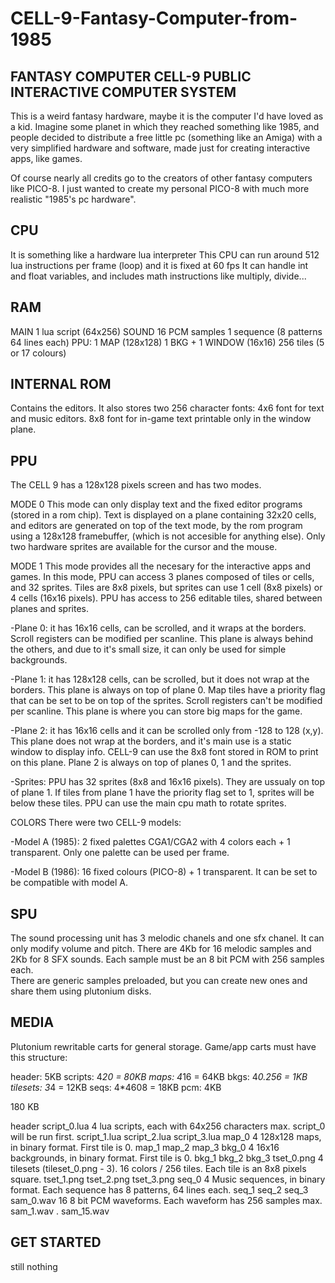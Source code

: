 # CELL-9-Fantasy-Computer-from-1985
 
FANTASY COMPUTER CELL-9 
PUBLIC INTERACTIVE COMPUTER SYSTEM
----------------------------------

This is a weird fantasy hardware, maybe it is the computer I'd have loved as a kid.
Imagine some planet in which they reached something like 1985, and people decided to 
distribute a free little pc (something like an Amiga) with a very simplified hardware and 
software, made just for creating interactive apps, like games.

Of course nearly all credits go to the creators of other fantasy computers like PICO-8.
I just wanted to create my personal PICO-8 with much more realistic "1985's pc hardware".


CPU
---
It is something like a hardware lua interpreter
This CPU can run around 512 lua instructions per frame (loop) and it is fixed at 60 fps
It can handle int and float variables, and includes math instructions like multiply, divide...

RAM
---
MAIN	1 lua script (64x256)
SOUND	16 PCM samples
		1 sequence (8 patterns 64 lines each)
PPU:	1 MAP (128x128)
		1 BKG + 1 WINDOW (16x16)
		256 tiles (5 or 17 colours)
	

INTERNAL ROM
------------
Contains the editors.
It also stores two 256 character fonts: 
	4x6 font for text and music editors.
	8x8 font for in-game text printable only in the window plane.


PPU
---
The CELL 9 has a 128x128 pixels screen and has two modes.

MODE 0
This mode can only display text and the fixed editor programs (stored in a rom chip).
Text is displayed on a plane containing 32x20 cells, and editors are generated on top of the 
text mode, by the rom program using a 128x128 framebuffer, (which is not accesible for anything 
else). Only two hardware sprites are available for the cursor and the mouse.

MODE 1
This mode provides all the necesary for the interactive apps and games.
In this mode, PPU can access 3 planes composed of tiles or cells, and 32 sprites.
Tiles are 8x8 pixels, but sprites can use 1 cell (8x8 pixels) or 4 cells (16x16 pixels).
PPU has access to 256 editable tiles, shared between planes and sprites.
	
-Plane 0: it has 16x16 cells, can be scrolled, and it wraps at the borders.
Scroll registers can be modified per scanline. This plane is always behind the others, and
due to it's small size, it can only be used for simple backgrounds.

-Plane 1: it has 128x128 cells, can be scrolled, but it does not wrap at the borders.
This plane is always on top of plane 0. Map tiles have a priority flag that can be set to be 
on top of the sprites. Scroll registers can't be modified per scanline. This plane is where 
you can store big maps for the game. 

-Plane 2: it has 16x16 cells and it can be scrolled only from -128 to 128 (x,y). This plane does not 
wrap at the borders, and it's main use is a static window to display info. CELL-9 can use the 8x8 font 
stored in ROM to print on this plane.
Plane 2 is always on top of planes 0, 1 and the sprites.

-Sprites: PPU has 32 sprites (8x8 and 16x16 pixels). They are ussualy on top of plane 1. If tiles 
from plane 1 have the priority flag set to 1, sprites will be below these tiles.
PPU can use the main cpu math to rotate sprites.

COLORS
There were two CELL-9 models:

-Model A (1985): 2 fixed palettes CGA1/CGA2 with 4 colors each + 1 transparent.
Only one palette can be used per frame.

-Model B (1986): 16 fixed colours (PICO-8) + 1 transparent. It can be set to be compatible with model A.

SPU
---
The sound processing unit has 3 melodic chanels and one sfx chanel. It can only modify volume and pitch.
There are 4Kb for 16 melodic samples and 2Kb for 8 SFX sounds. 
Each sample must be an 8 bit PCM with 256 samples each.  
There are generic samples preloaded, but you can create new ones and share them using plutonium disks.


MEDIA
-----
Plutonium rewritable carts for general storage.
Game/app carts must have this structure:

header: 5KB
scripts: 4*20 = 80KB
maps: 4*16 = 64KB
bkgs: 4*0.256 = 1KB
tilesets: 3*4 = 12KB
seqs: 4*4608 = 18KB
pcm: 4KB

180 KB


header
script_0.lua	4 lua scripts, each with 64x256 characters max. script_0 will be run first.
script_1.lua
script_2.lua
script_3.lua
map_0			4 128x128 maps, in binary format. First tile is 0.
map_1
map_2
map_3
bkg_0			4 16x16 backgrounds, in binary format. First tile is 0.
bkg_1
bkg_2
bkg_3
tset_0.png		4 tilesets (tileset_0.png - 3). 16 colors / 256 tiles. Each tile is an 8x8 pixels square.
tset_1.png
tset_2.png
tset_3.png
seq_0			4 Music sequences, in binary format. Each sequence has 8 patterns, 64 lines each.
seq_1
seq_2
seq_3
sam_0.wav		16 8 bit PCM waveforms. Each waveform has 256 samples max.
sam_1.wav
.
sam_15.wav


GET STARTED
------------

still nothing


